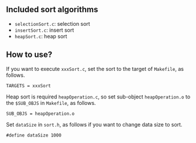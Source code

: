 ## Included sort algorithms
* `selectionSort.c`: selection sort
* `insertSort.c`: insert sort
* `heapSort.c`: heap sort

## How to use?
If you want to execute `xxxSort.c`, set the sort to the target of `Makefile`, as follows.

```
TARGETS = xxxSort
```

Heap sort is required `heapOperation.c`, so set sub-object `heapOperation.o` to the `$SUB_OBJS` in `Makefile`, as follows.

```
SUB_OBJS = heapOperation.o
```

Set `dataSize` in `sort.h`, as follows if you want to change data size to sort.

```
#define dataSize 1000
```
